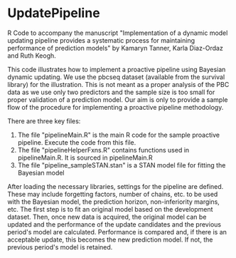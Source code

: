 # UpdatePipeline
R Code to accompany the manuscript "Implementation of a dynamic model updating pipeline provides a systematic process for maintaining performance of prediction models" by Kamaryn Tanner, Karla Diaz-Ordaz and Ruth Keogh.  

This code illustrates how to implement a proactive pipeline using Bayesian dynamic updating.  We use the pbcseq dataset (available from the survival library) for the illustration.  This is not meant as a proper analysis of the PBC data as we use only two predictors and the sample size is too small for proper validation of a prediction model. Our aim is only to provide a sample flow of the procedure for implementing a proactive pipeline methodology.

There are three key files:
1. The file "pipelineMain.R" is the main R code for the sample proactive pipeline.  Execute the code from this file.
2. The file "pipelineHelperFxns.R" contains functions used in pipelineMain.R. It is sourced in pipelineMain.R
3. The file "pipeline_sampleSTAN.stan" is a STAN model file for fitting the Bayesian model

After loading the necessary libraries, settings for the pipeline are defined.  These may include forgetting factors, number of chains, etc. to be used with the Bayesian model, the prediction horizon, non-inferiority margins, etc.  The first step is to fit an original model based on the development dataset.  Then, once new data is acquired, the original model can be updated and the performance of the update candidates and the previous period's model are calculated.  Performance is compared and, if there is an acceptable update, this becomes the new prediction model.  If not, the previous period's model is retained.


